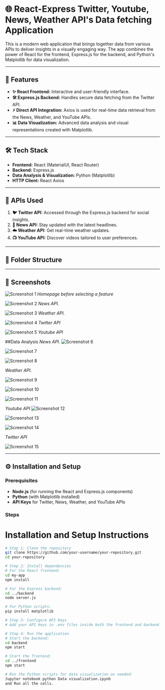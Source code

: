 # 🌐 React-Express Twitter, Youtube, News, Weather API's Data fetching Application

This is a modern web application that brings together data from various APIs to deliver insights in a visually engaging way. The app combines the power of React for the frontend, Express.js for the backend, and Python's Matplotlib for data visualization.

---

## 🚀 Features

- **✨ React Frontend:** Interactive and user-friendly interface.
- **🛠️ Express.js Backend:** Handles secure data fetching from the Twitter API.
- **⚡ Direct API Integration:** Axios is used for real-time data retrieval from the News, Weather, and YouTube APIs.
- **📊 Data Visualization:** Advanced data analysis and visual representations created with Matplotlib.

---

## 🛠️ Tech Stack

- **Frontend:** React (MaterialUI, React Router)
- **Backend:** Express.js
- **Data Analysis & Visualization:** Python (Matplotlib)
- **HTTP Client:** React Axios

---

## 🌟 APIs Used

1. **🐦 Twitter API:** Accessed through the Express.js backend for social insights.
2. **📰 News API:** Stay updated with the latest headlines.
3. **☁️ Weather API:** Get real-time weather updates.
4. **📺 YouTube API:** Discover videos tailored to user preferences.

---

## 📂 Folder Structure


---

## 📸 Screenshots

![Screenshot 1](https://github.com/suhasg-iit/CST-Final-Project/blob/main/images/imageofapplicationhomepage.png)
*Homepage before selecting a feature*

![Screenshot 2](images/newsapiworking.png)
*News API.*

![Screenshot 3](images/weather%20api%20working.png)
*Weather API.*

![Screenshot 4](images/working%20twitter%20api.png)
*Twitter API*

![Screenshot 5](images/working%20of%20youtube%20api.png)
*Youtube API*


##Data Analysis
*News API.*
![Screenshot 6](images/image-1.png)


![Screenshot 7](images/image-2.png)


![Screenshot 8](images/image-3.png)

*Weather API.*

![Screenshot 9](images/image-4.png)


![Screenshot 10](images/image-5.png)


![Screenshot 11](images/image-6.png)

*Youtube API*
![Screenshot 12](images/image-7.png)


![Screenshot 13](images/image-8.png)


![Screenshot 14](images/image-9.png)

*Twitter API*

![Screenshot 15](images/twitter-pewdiepie.png)

---

## ⚙️ Installation and Setup

### Prerequisites

- **Node.js** (for running the React and Express.js components)
- **Python** (with Matplotlib installed)
- **API Keys** for Twitter, News, Weather, and YouTube APIs

### Steps


# Installation and Setup Instructions
```bash
# Step 1: Clone the repository
git clone https://github.com/your-username/your-repository.git
cd your-repository

# Step 2: Install dependencies
# For the React frontend:
cd my-app
npm install

# For the Express backend:
cd ../backend
node server.js

# For Python scripts:
pip install matplotlib

# Step 3: Configure API Keys
# Add your API keys in .env files inside both the frontend and backend directories.

# Step 4: Run the application
# Start the backend:
cd backend
npm start

# Start the frontend:
cd ../frontend
npm start

# Run the Python scripts for data visualization as needed:
Jupyter notebook python Data visualization.ipynb
and Run all the cells.